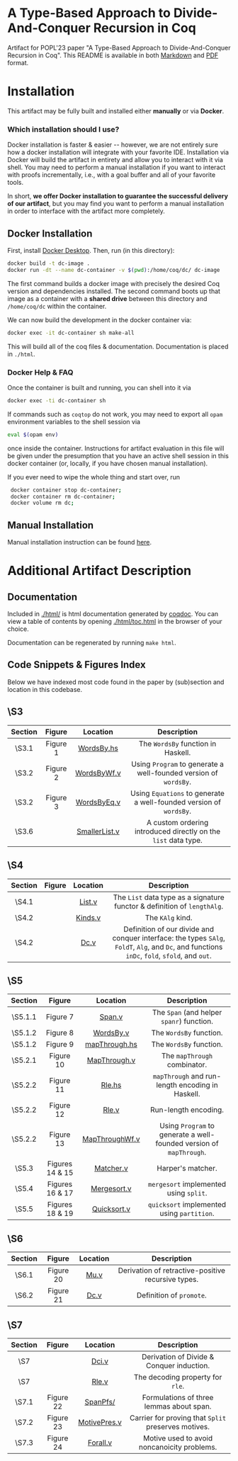 # A Type-Based Approach to Divide-And-Conquer Recursion in Coq

Artifact for POPL'23 paper "A Type-Based Approach to Divide-And-Conquer
Recursion in Coq". This README is available in both [Markdown](./README.md) and
[PDF](./README.pdf) format.


# Installation

This artifact may be fully built and installed either **manually** or via
**Docker**.


### Which installation should I use?
Docker installation is faster & easier -- however, we are not entirely sure how
a docker installation will integrate with your favorite IDE. Installation via
Docker will build the artifact in entirety and allow you to interact with it via
shell. You may need to perform a manual installation if you want to interact
with proofs incrementally, i.e., with a goal buffer and all of your favorite
tools.

In short, **we offer Docker installation to guarantee the successful delivery of
our artifact**, but you may find you want to perform a manual installation in
order to interface with the artifact more completely.

## Docker Installation

First, install [Docker
Desktop](https://www.docker.com/products/docker-desktop/).  Then,
run (in this directory):

```sh
docker build -t dc-image .
docker run -dt --name dc-container -v $(pwd):/home/coq/dc/ dc-image
```

The first command builds a docker image with precisely the desired Coq version
and dependencies installed. The second command boots up that image as a
container with a **shared drive** between this directory and `/home/coq/dc`
within the container.

We can now build the development in the docker container via:

```sh
docker exec -it dc-container sh make-all
```

This will build all of the coq files & documentation. Documentation is placed in
`./html`.


### Docker Help & FAQ

Once the container is built and running, you can shell into it via

```sh
docker exec -ti dc-container sh
```

If commands such as `coqtop` do not work, you may need to export all `opam`
environment variables to the shell session via

```sh
eval $(opam env)
```

once inside the container. Instructions for artifact evaluation in this file
will be given under the presumption that you have an active shell session in
this docker container (or, locally, if you have chosen manual installation).

If you ever need to wipe the whole thing and start over, run
```sh
 docker container stop dc-container; 
 docker container rm dc-container; 
 docker volume rm dc;
```

## Manual Installation

Manual installation instruction can be found [here](./manual-install.md).

# Additional Artifact Description

## Documentation
Included in [./html/](./html/) is html documentation generated by
[coqdoc](https://coq.inria.fr/refman/using/tools/coqdoc.html). You can view a
table of contents by opening [./html/toc.html](./html/toc.html) in the browser
of your choice.

Documentation can be regenerated by running `make html`.

## Code Snippets & Figures Index

Below we have indexed most code found in the paper by (sub)section and location
in this codebase.

## \S3

| Section | Figure | Location | Description |
| :-: |    :-:   | :--: |   :---: |
| \S3.1 | Figure 1 | [WordsBy.hs](./Wordsby/WordsBy.hs) | The `WordsBy` function in Haskell. |
| \S3.2 | Figure 2 | [WordsByWf.v](./Wordsby/WordsByWf.v) | Using `Program` to generate a well-founded version of `wordsBy`.|
| \S3.2 | Figure 3 | [WordsByEq.v](./Wordsby/WordsByEq.v) | Using `Equations` to generate a well-founded version of `wordsBy`.|
| \S3.6 |  | [SmallerList.v](./List/SmallerListWf.v) | A custom ordering introduced directly on the `list` data type. |


## \S4


| Section | Figure | Location | Description |
| :-: |    :-:   | :--: |   :---: |
| \S4.1 |  | [List.v](./List/List.v) | The `List` data type as a signature functor & definition of `lengthAlg`. |
| \S4.2 |  | [Kinds.v](./Dc/Kinds.v) | The `KAlg` kind. |
| \S4.2 |  | [Dc.v](./Dc/Dc.v) | Definition of our divide and conquer interface: the types `SAlg`, `FoldT`, `Alg`, and `Dc`, and functions `inDc`, `fold`, `sfold`, and `out`. |


## \S5

| Section | Figure | Location | Description |
| :-: |    :-:   | :--: |   :---: |
| \S5.1.1 | Figure 7 | [Span.v](./Span/Span.v) | The `Span` (and helper `spanr`) function. |
| \S5.1.2 | Figure 8 | [WordsBy.v](./Wordsby/WordsBy.v) | The `WordsBy` function. |
| \S5.1.2 | Figure 9 | [mapThrough.hs](./Wordsby/WordsBy.v) | The `WordsBy` function. |
| \S5.2.1 | Figure 10 | [MapThrough.v](./Rle/MapThrough.v) | The `mapThrough` combinator. |
| \S5.2.2 | Figure 11 | [Rle.hs](./Rle/Rle.hs) | `mapThrough` and run-length encoding in Haskell.  |
| \S5.2.2 | Figure 12 | [Rle.v](./Rle/Rle.v) | Run-length encoding.   |
| \S5.2.2 | Figure 13 | [MapThroughWf.v](./Rle/MapThroughWf.v) | Using `Program` to generate a well-founded version of `mapThrough`.  |
| \S5.3 | Figures 14 & 15 | [Matcher.v](./Harpers/Matcher.v) | Harper's matcher.  |
| \S5.4 | Figures 16 & 17 | [Mergesort.v](./Mergesort/Mergesort.v) | `mergesort` implemented using `split`.  |
| \S5.5 | Figures 18 & 19 | [Quicksort.v](./Quicksort/Quicksort.v) | `quicksort` implemented using `partition`.  |

## \S6
| Section | Figure | Location | Description |
| :-: |    :-:   | :--: |   :---: |
| \S6.1 | Figure 20 | [Mu.v](./Dc/Mu.v) | Derivation of retractive-positive recursive types.  |
| \S6.2 | Figure 21 | [Dc.v](./Dc/Dc.v) | Definition of `promote`.  |

## \S7

| Section | Figure | Location | Description |
| :-: |    :-:   | :--: |   :---: |
| \S7   |   | [Dci.v](./Dc/Dci.v) | Derivation of Divide & Conquer induction.  |
| \S7   |   | [Rle.v](./Rle/Rle.v) | The decoding property for `rle`.  |
| \S7.1 | Figure 22  | [SpanPfs/](./Span/SpanPfs/) | Formulations of three lemmas about span. |
| \S7.2 | Figure 23  | [MotivePres.v](./Span/SpanPfs/MotivePres.v) | Carrier for proving that `Split` preserves motives. |
| \S7.3 | Figure 24  | [Forall.v](./Span/SpanPfs/Forall.v) | Motive used to avoid noncanoicity problems. |
